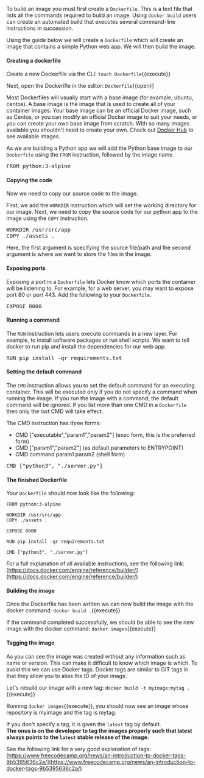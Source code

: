 
To build an image you must first create a `Dockerfile`. This is a text file that lists all the commands required to build an image. Using `docker build` users can create an automated build that executes several command-line instructions in succession.

Using the guide below we will create a `Dockerfile` which will create an image that contains a simple Python web app. We will then build the image.

#### Creating a dockerfile

Create a new Dockerfile via the CLI: `touch Dockerfile`{{execute}}

Next, open the Dockerifle in the editor: `Dockerfile`{{open}}

Most Dockerfiles will usually start with a base image (for example, ubuntu, centos). A base image is the image that is used to create all of your container images. Your base image can be an official Docker image, such as Centos, or you can modify an official Docker image to suit your needs, or you can create your own base image from scratch. With so many images available you shouldn't need to create your own. Check out [Docker Hub](https://hub.docker.com/) to see available images.

As we are building a Python app we will add the Python base image to our `Dockerfile` using the `FROM` instruction, followed by the image name.
<pre class="file" data-filename="Dockerfile" data-target="append">FROM python:3-alpine
</pre>

#### Copying the code

Now we need to copy our source code to the image.

First, we add the `WORKDIR` instruction which will set the working directory for our image. 
Next, we need to copy the source code for our python app to the image using the `COPY` instruction. 

<pre class="file" data-filename="Dockerfile" data-target="append">WORKDIR /usr/src/app
COPY ./assets .
</pre>

Here, the first argument is specifying the source file/path and the second argument is where we want to store the files in the image.

#### Exposing ports

Exposing a port in a `Dockerfile` lets Docker know which ports the container will be listening to. For example, for a web server, you may want to expose port 80 or port 443. Add the following to your `Dockerfile`.

<pre class="file" data-filename="Dockerfile" data-target="append">EXPOSE 8000
</pre>

#### Running a command

The `RUN` instruction lets users execute commands in a new layer. For example, to install software packages or run shell scripts. 
We want to tell docker to run pip and install the dependencies for our web app.
<pre class="file" data-filename="Dockerfile" data-target="append">RUN pip install -qr requirements.txt
</pre>

#### Setting the default command

The `CMD` instruction allows you to set the default command for an executing container. This will be executed only if you do not specify a command when running the image. If you run the image with a command, the default command will be ignored. If you list more than one CMD in a `Dockerfile` then only the last CMD will take effect.

The CMD instruction has three forms:
* CMD ["executable","param1","param2"] (exec form, this is the preferred form)
* CMD ["param1","param2"] (as default parameters to ENTRYPOINT)
* CMD command param1 param2 (shell form)

<pre class="file" data-filename="Dockerfile" data-target="append">CMD ["python3", "./server.py"]
</pre>

#### The finished Dockerfile

Your `Dockerfile` should now look like the following:
```
FROM python:3-alpine

WORKDIR /usr/src/app
COPY ./assets .

EXPOSE 8000

RUN pip install -qr requirements.txt

CMD ["python3", "./server.py"]
``` 

For a full explanation of all available instructions, see the following link:<br/>
[https://docs.docker.com/engine/reference/builder/](https://docs.docker.com/engine/reference/builder/)

#### Building the image

Once the Dockerfile has been written we can now build the image with the docker command: `docker build .`{{execute}}

If the command completed successfully, we should be able to see the new image with the docker command: `docker images`{{execute}}

#### Tagging the image

As you can see the image was created without any information such as name or version. This can make it difficult to know which image is which. To avoid this we can use Docker tags. Docker tags are similar to GIT tags in that they allow you to alias the ID of your image.

Let's rebuild our image with a new tag: `docker build -t myimage:mytag .`{{execute}} 

Running `docker images`{{execute}}, you should now see an image whose repository is myimage and the tag is mytag.

If you don't specify a tag, it is given the `latest` tag by default.<br/>
**The onus is on the developer to tag the images properly such that latest always points to the `latest` stable release of the image.**

See the following link for a very good explanation of tags:<br/>
[https://www.freecodecamp.org/news/an-introduction-to-docker-tags-9b5395636c2a/](https://www.freecodecamp.org/news/an-introduction-to-docker-tags-9b5395636c2a/)
